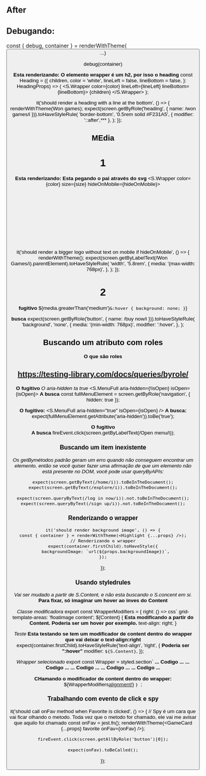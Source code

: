## After

## Debugando:

const { debug, container } = renderWithTheme(<Button> ...)

debug(container)

**Esta renderizando:**
**O elemento wrapper é um h2, por isso o heading**
const Heading = ({
  children,
  color = 'white',
  lineLeft = false,
  lineBottom = false,
}: HeadingProps) => (
  <S.Wrapper color={color} lineLeft={lineLeft} lineBottom={lineBottom}>
    {children}
  </S.Wrapper>
);

it('should render a heading with a line at the bottom', () => {
    renderWithTheme(<Heading lineBottom>Won games</Heading>);
    expect(screen.getByRole('heading', { name: /won games/i })).toHaveStyleRule(
      'border-bottom',
      '0.5rem solid #F231A5',
      {
        modifier: '::after',***
      },
    );
  });


  ## MEdia

  # 1
  **Esta renderizando:**
  **Esta pegando o pai através do svg**
      <S.Wrapper color={color} size={size} hideOnMobile={hideOnMobile}>
    <svg
      xmlns="http://www.w3.org/2000/svg"
      fill="none"
      viewBox="0 0 158 48"
      role="img"
      aria-label="Won Games"
    >*

   it('should render a bigger logo without text on mobile if hideOnMobile', () => {
    renderWithTheme(<Logo hideOnMobile />);
    expect(screen.getByLabelText(/Won Games/i).parentElement).toHaveStyleRule(
      'width',
      '5.8rem',
      {
        media: '(max-width: 768px)',
      },
    );
  });

  # 2

  **fugitivo**
   ${media.greaterThan('medium')`
      &:hover {
        background: none;
      }
    `}

  **busca**
    expect(screen.getByRole('button', { name: /buy now/i })).toHaveStyleRule(
      'background',
      'none',
      {
        media: '(min-width: 768px)',
        modifier: ':hover',
      },
    );

  ## Buscando um atributo com roles

  **O que são roles**
  ## https://testing-library.com/docs/queries/byrole/


  **O fugitivo**
  *O aria-hidden ta true*
        <S.MenuFull aria-hidden={!isOpen} isOpen={isOpen}>
  **A busca**
  const fullMenuElement = screen.getByRole('navigation', { hidden: true });

  **O fugitivo:**
     <S.MenuFull aria-hidden="true"  isOpen={isOpen} />
  **A busca:**
     expect(fullMenuElement.getAttribute('aria-hidden')).toBe('true');

  **O fugitivo**    
    <MenuIcon aria-label="Open menu" />
  **A busca**
    fireEvent.click(screen.getByLabelText(/Open menu/i));


  ### Buscando um item inexistente 

  *Os getBymétodos padrão geram um erro quando não conseguem encontrar um elemento, então se você quiser fazer uma afirmação de que um elemento não está presente no DOM, você pode usar queryByAPIs:*

    expect(screen.getByText(/home/i)).toBeInTheDocument();
    expect(screen.getByText(/explore/i)).toBeInTheDocument();

    expect(screen.queryByText(/log in now/i)).not.toBeInTheDocument();
    expect(screen.queryByText(/sign up/i)).not.toBeInTheDocument();


  ### Renderizando o wrapper
    it('should render background image', () => {
    const { container } = renderWithTheme(<Highlight {...props} />);
    // Renderizando o wrapper
    expect(container.firstChild).toHaveStyle({
      backgroundImage: `url(${props.backgroundImage})`,
    });
  });


  ### Usando styledrules
*Vai ser mudado a partir de S.Content, e não esta buscando o S.concent em si.*
**Para fixar, só imaginar um hover ao inves do Content**

*Classe modificadora*
export const WrapperModifiers = {
  right: () => css`
  grid-template-areas: 'floatimage content';
  ${Content} { **Esta modificando a partir do Content. Poderia ser um hover por exemplo.**
    text-align: right;
  }

*Teste*
**Esta testando se tem um modificador de content dentro do wrapper que vai deixar o text-align:right**
expect(container.firstChild).toHaveStyleRule('text-align', 'right', {
**Poderia ser ":hover"** modifier: `${S.Content}`,
  });

*Wrapper selecionado*
export const Wrapper = styled.section<WrapperProps>`
      **... Codigo ...**
      **... Codigo ...**
      **... Codigo ...**
      **... Codigo ...**
      **... Codigo ...**

**CHamando o modificador de content dentro do wrapper:**        
    ${WrapperModifiers[alignment!]()} 
  `}
`;


### Trabalhando com evento de click e spy
it('should call onFav method when Favorite is clicked', () => {
    // Spy é um cara que vai ficar olhando o metodo. Toda vez que o metodo for chamado, ele vai me avisar que aquilo foi chamado
    const onFav = jest.fn();
    renderWithTheme(<GameCard {...props} favorite onFav={onFav} />);

    fireEvent.click(screen.getAllByRole('button')[0]);

    expect(onFav).toBeCalled();
  });